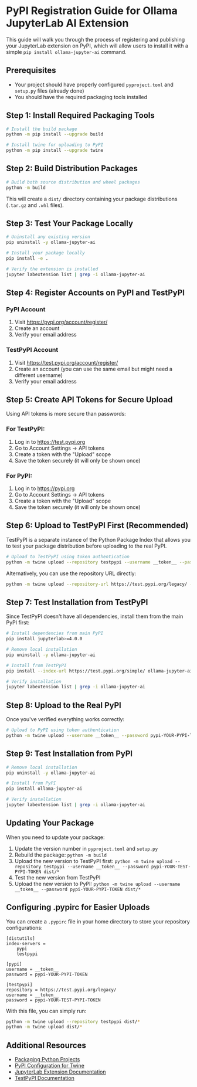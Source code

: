 # PyPI Registration Guide for Ollama JupyterLab AI Extension

This guide will walk you through the process of registering and publishing your JupyterLab extension on PyPI, which will allow users to install it with a simple `pip install ollama-jupyter-ai` command.

## Prerequisites

- Your project should have properly configured `pyproject.toml` and `setup.py` files (already done)
- You should have the required packaging tools installed

## Step 1: Install Required Packaging Tools

```bash
# Install the build package
python -m pip install --upgrade build

# Install twine for uploading to PyPI
python -m pip install --upgrade twine
```

## Step 2: Build Distribution Packages

```bash
# Build both source distribution and wheel packages
python -m build
```

This will create a `dist/` directory containing your package distributions (`.tar.gz` and `.whl` files).

## Step 3: Test Your Package Locally

```bash
# Uninstall any existing version
pip uninstall -y ollama-jupyter-ai

# Install your package locally
pip install -e .

# Verify the extension is installed
jupyter labextension list | grep -i ollama-jupyter-ai
```

## Step 4: Register Accounts on PyPI and TestPyPI

### PyPI Account
1. Visit https://pypi.org/account/register/
2. Create an account
3. Verify your email address

### TestPyPI Account
1. Visit https://test.pypi.org/account/register/
2. Create an account (you can use the same email but might need a different username)
3. Verify your email address

## Step 5: Create API Tokens for Secure Upload

Using API tokens is more secure than passwords:

### For TestPyPI:
1. Log in to https://test.pypi.org
2. Go to Account Settings → API tokens
3. Create a token with the "Upload" scope
4. Save the token securely (it will only be shown once)

### For PyPI:
1. Log in to https://pypi.org
2. Go to Account Settings → API tokens
3. Create a token with the "Upload" scope
4. Save the token securely (it will only be shown once)

## Step 6: Upload to TestPyPI First (Recommended)

TestPyPI is a separate instance of the Python Package Index that allows you to test your package distribution before uploading to the real PyPI.

```bash
# Upload to TestPyPI using token authentication
python -m twine upload --repository testpypi --username __token__ --password pypi-YOUR-TEST-PYPI-TOKEN dist/*
```

Alternatively, you can use the repository URL directly:

```bash
python -m twine upload --repository-url https://test.pypi.org/legacy/ --username __token__ --password pypi-YOUR-TEST-PYPI-TOKEN dist/*
```

## Step 7: Test Installation from TestPyPI

Since TestPyPI doesn't have all dependencies, install them from the main PyPI first:

```bash
# Install dependencies from main PyPI
pip install jupyterlab>=4.0.0

# Remove local installation
pip uninstall -y ollama-jupyter-ai

# Install from TestPyPI
pip install --index-url https://test.pypi.org/simple/ ollama-jupyter-ai

# Verify installation
jupyter labextension list | grep -i ollama-jupyter-ai
```

## Step 8: Upload to the Real PyPI

Once you've verified everything works correctly:

```bash
# Upload to PyPI using token authentication
python -m twine upload --username __token__ --password pypi-YOUR-PYPI-TOKEN dist/*
```

## Step 9: Test Installation from PyPI

```bash
# Remove local installation
pip uninstall -y ollama-jupyter-ai

# Install from PyPI
pip install ollama-jupyter-ai

# Verify installation
jupyter labextension list | grep -i ollama-jupyter-ai
```

## Updating Your Package

When you need to update your package:

1. Update the version number in `pyproject.toml` and `setup.py`
2. Rebuild the package: `python -m build`
3. Upload the new version to TestPyPI first: `python -m twine upload --repository testpypi --username __token__ --password pypi-YOUR-TEST-PYPI-TOKEN dist/*`
4. Test the new version from TestPyPI
5. Upload the new version to PyPI: `python -m twine upload --username __token__ --password pypi-YOUR-PYPI-TOKEN dist/*`

## Configuring .pypirc for Easier Uploads

You can create a `.pypirc` file in your home directory to store your repository configurations:

```
[distutils]
index-servers =
    pypi
    testpypi

[pypi]
username = __token__
password = pypi-YOUR-PYPI-TOKEN

[testpypi]
repository = https://test.pypi.org/legacy/
username = __token__
password = pypi-YOUR-TEST-PYPI-TOKEN
```

With this file, you can simply run:
```bash
python -m twine upload --repository testpypi dist/*
python -m twine upload dist/*
```

## Additional Resources

- [Packaging Python Projects](https://packaging.python.org/tutorials/packaging-projects/)
- [PyPI Configuration for Twine](https://twine.readthedocs.io/en/latest/#configuration)
- [JupyterLab Extension Documentation](https://jupyterlab.readthedocs.io/en/stable/extension/extension_dev.html)
- [TestPyPI Documentation](https://test.pypi.org/help/) 